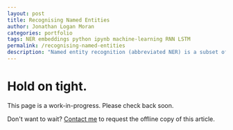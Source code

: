 ```yaml
---
layout: post
title: Recognising Named Entities
author: Jonathan Logan Moran
categories: portfolio
tags: NER embeddings python ipynb machine-learning RNN LSTM
permalink: /recognising-named-entities
description: "Named entity recognition (abbreviated NER) is a subset of NLP that seeks to identify and categorise key information in text (called entities). In this article we will be performing NER by training a neural net on the CoNLL2003 and GloVe embeddings datasets."
---
```


# Hold on tight.
This page is a work-in-progress. Please check back soon.


Don't want to wait? [Contact me](jonathanlmoran.com/contact) to request the offline copy of this article.
